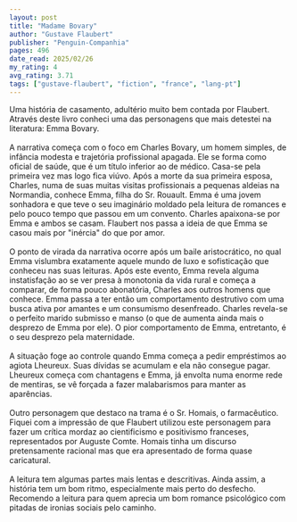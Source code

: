 ```yaml
---
layout: post
title: "Madame Bovary"
author: "Gustave Flaubert"
publisher: "Penguin-Companhia"
pages: 496
date_read: 2025/02/26
my_rating: 4
avg_rating: 3.71
tags: ["gustave-flaubert", "fiction", "france", "lang-pt"]
---
```


Uma história de casamento, adultério muito bem contada por Flaubert. Através deste livro conheci uma das personagens que mais detestei na literatura: Emma Bovary. <br/><br/>A narrativa começa com o foco em Charles Bovary, um homem simples, de infância modesta e trajetória profissional apagada. Ele se forma como oficial de saúde, que é um título inferior ao de médico. Casa-se pela primeira vez mas logo fica viúvo. Após a morte da sua primeira esposa, Charles, numa de suas muitas visitas profissionais a pequenas aldeias na Normandia, conhece Emma, filha do Sr. Rouault. Emma é uma jovem sonhadora e que teve o seu imaginário moldado pela leitura de romances e pelo pouco tempo que passou em um convento. Charles apaixona-se por Emma e ambos se casam. Flaubert nos passa a ideia de que Emma se casou mais por "inércia" do que por amor.<br/><br/>O ponto de virada da narrativa ocorre após um baile aristocrático, no qual Emma vislumbra exatamente aquele mundo de luxo e sofisticação que conheceu nas suas leituras. Após este evento, Emma revela alguma instatisfação ao se ver presa à monotonia da vida rural e começa a comparar, de forma pouco abonatória, Charles aos outros homens que conhece. Emma passa a ter então um comportamento destrutivo com uma busca ativa por amantes e um consumismo desenfreado. Charles revela-se o perfeito marido submisso e manso (o que de aumenta ainda mais o desprezo de Emma por ele). O pior comportamento de Emma, entretanto, é o seu desprezo pela maternidade. <br/><br/>A situação foge ao controle quando Emma começa a pedir empréstimos ao agiota Lheureux. Suas dívidas se acumulam e ela não consegue pagar. Lheureux começa com chantagens e Emma, já envolta numa enorme rede de mentiras, se vê forçada a fazer malabarismos para manter as aparências.<br/><br/>Outro personagem que destaco na trama é o Sr. Homais, o farmacêutico. Fiquei com a impressão de que Flaubert utilizou este personagem para fazer um crítica mordaz ao cientificismo e positivismo franceses, representados por Auguste Comte. Homais tinha um discurso pretensamente racional mas que era apresentado de forma quase caricatural.<br/><br/>A leitura tem algumas partes mais lentas e descritivas. Ainda assim, a história tem um bom ritmo, especialmente mais perto do desfecho. Recomendo a leitura para quem aprecia um bom romance psicológico com pitadas de ironias sociais pelo caminho.

